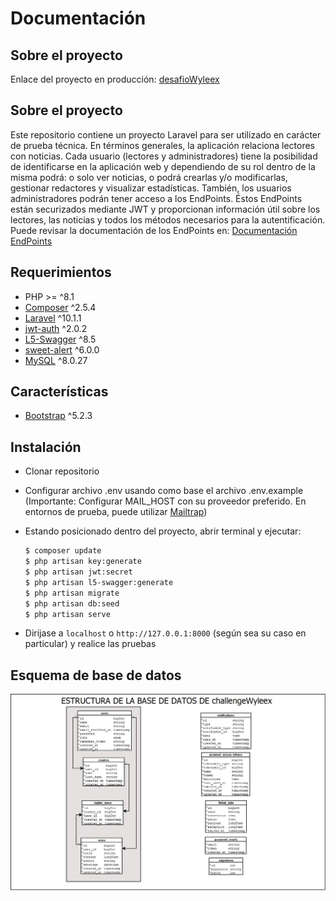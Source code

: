 # Documentación

## Sobre el proyecto

Enlace del proyecto en producción: [desafioWyleex](https://challengewyleex.darmsportfolio.xyz)

## Sobre el proyecto

Este repositorio contiene un proyecto Laravel para ser utilizado en carácter de prueba técnica.
En términos generales, la aplicación relaciona lectores con noticias.
Cada usuario (lectores y administradores) tiene la posibilidad de identificarse en la aplicación web y dependiendo de su rol dentro de la misma podrá: o solo ver noticias, o podrá crearlas y/o modificarlas, gestionar redactores y visualizar estadísticas.
También, los usuarios administradores podrán tener acceso a los EndPoints.
Éstos EndPoints están securizados mediante JWT y proporcionan información útil sobre los lectores, las noticias y todos los métodos necesarios para la autentificación.
Puede revisar la documentación de los EndPoints en: 
[Documentación EndPoints](https://challengewyleex.darmsportfolio.xyz/api/documentation)

## Requerimientos
* PHP >= ^8.1
* [Composer](https://github.com/composer/composer) ^2.5.4
* [Laravel](https://github.com/laravel/framework) ^10.1.1
* [jwt-auth](https://github.com/tymondesigns/jwt-auth) ^2.0.2
* [L5-Swagger](https://github.com/DarkaOnLine/L5-Swagger) ^8.5
* [sweet-alert](https://github.com/realrashid/sweet-alert) ^6.0.0
* [MySQL](https://dev.mysql.com/) ^8.0.27

## Características
* [Bootstrap](https://getbootstrap.com/docs/5.2/getting-started/introduction/) ^5.2.3


## Instalación

- Clonar repositorio
- Configurar archivo .env usando como base el archivo .env.example (Importante: Configurar MAIL_HOST con su proveedor preferido. En entornos de prueba, puede utilizar [Mailtrap](https://mailtrap.io/))
- Estando posicionado dentro del proyecto, abrir terminal y ejecutar:


    ```bash
    $ composer update
    $ php artisan key:generate
    $ php artisan jwt:secret
    $ php artisan l5-swagger:generate
    $ php artisan migrate
	$ php artisan db:seed
	$ php artisan serve
    ```

- Dirijase a  `localhost` o `http://127.0.0.1:8000` (según sea su caso en particular) y realice las pruebas

## Esquema de base de datos

<img src="https://raw.githubusercontent.com/darmstedgio/challengeWyleex/master/public/assets/images/challengeWyleexDB.jpeg" alt="challengeWyleexDB">